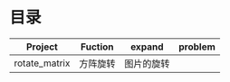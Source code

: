 # 目录


Project     |  Fuction   |  expand  | problem
----         |   -----------     |   -----------   |   ----------- 
rotate_matrix      |    方阵旋转    |   图片的旋转   |  
